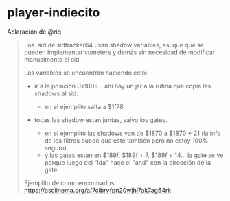 # player-indiecito

Aclaración de @riq

> Los .sid de sidtracker64 usan shadow variables, asi que que se pueden
> implementar vumeters y demás sin necesidad de modificar manualmente el sid.
>
> Las variables se encuentran haciendo esto:
>
> - ir a la posición 0x1005... ahí hay un jsr a la rutina que copia las shadows
>   al sid:
>   - en el ejemplito salta a $1f78
>
> - todas las shadow estan juntas, salvo los gates.
>   - en el ejemplito las shadows van de $1870 a $1870 + 21  (la info de los
>     filtros puede que este también pero no estoy 100% seguro).
>   - y las gates estan en $189f, $189f + 7, $189f + 14... la gate se ve porque
>     luego del "lda" hace el "and" con la dirección de la gate.
>
> Ejemplito de como encontrarlos:
> https://asciinema.org/a/7cibrvfpn20wjhi7ak7ag64rk
